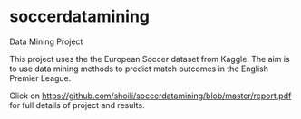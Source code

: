 # soccerdatamining
Data Mining Project

This project uses the the European Soccer dataset from Kaggle. The aim is to use data mining methods to predict match outcomes in the English Premier League. 

Click on https://github.com/shoili/soccerdatamining/blob/master/report.pdf for full details of project and results. 
